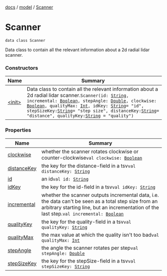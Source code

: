 [docs](../../index.md) / [model](../index.md) / [Scanner](./index.md)

# Scanner

`data class Scanner`

Data class to contain all the relevant information about a 2d radial lidar scanner.

### Constructors

| Name | Summary |
|---|---|
| [&lt;init&gt;](-init-.md) | Data class to contain all the relevant information about a 2d radial lidar scanner.`Scanner(id: `[`String`](https://kotlinlang.org/api/latest/jvm/stdlib/kotlin/-string/index.html)`, incremental: `[`Boolean`](https://kotlinlang.org/api/latest/jvm/stdlib/kotlin/-boolean/index.html)`, stepAngle: `[`Double`](https://kotlinlang.org/api/latest/jvm/stdlib/kotlin/-double/index.html)`, clockwise: `[`Boolean`](https://kotlinlang.org/api/latest/jvm/stdlib/kotlin/-boolean/index.html)`, qualityMax: `[`Int`](https://kotlinlang.org/api/latest/jvm/stdlib/kotlin/-int/index.html)`, idKey: `[`String`](https://kotlinlang.org/api/latest/jvm/stdlib/kotlin/-string/index.html)` = "id", stepSizeKey: `[`String`](https://kotlinlang.org/api/latest/jvm/stdlib/kotlin/-string/index.html)` = "step size", distanceKey: `[`String`](https://kotlinlang.org/api/latest/jvm/stdlib/kotlin/-string/index.html)` = "distance", qualityKey: `[`String`](https://kotlinlang.org/api/latest/jvm/stdlib/kotlin/-string/index.html)` = "quality")` |

### Properties

| Name | Summary |
|---|---|
| [clockwise](clockwise.md) | whether the scanner rotates clockwise or counter-clockwise`val clockwise: `[`Boolean`](https://kotlinlang.org/api/latest/jvm/stdlib/kotlin/-boolean/index.html) |
| [distanceKey](distance-key.md) | the key for the distance-field in a tsv`val distanceKey: `[`String`](https://kotlinlang.org/api/latest/jvm/stdlib/kotlin/-string/index.html) |
| [id](id.md) | an id`val id: `[`String`](https://kotlinlang.org/api/latest/jvm/stdlib/kotlin/-string/index.html) |
| [idKey](id-key.md) | the key for the id-field in a tsv`val idKey: `[`String`](https://kotlinlang.org/api/latest/jvm/stdlib/kotlin/-string/index.html) |
| [incremental](incremental.md) | whether the scanner outputs incremental data, i.e. the data can't be seen as a total step size from an arbitrary starting line, but an incrementation of the last step.`val incremental: `[`Boolean`](https://kotlinlang.org/api/latest/jvm/stdlib/kotlin/-boolean/index.html) |
| [qualityKey](quality-key.md) | the key for the quality-field in a tsv`val qualityKey: `[`String`](https://kotlinlang.org/api/latest/jvm/stdlib/kotlin/-string/index.html) |
| [qualityMax](quality-max.md) | the max value at which the quality isn't too bad`val qualityMax: `[`Int`](https://kotlinlang.org/api/latest/jvm/stdlib/kotlin/-int/index.html) |
| [stepAngle](step-angle.md) | the angle the scanner rotates per step`val stepAngle: `[`Double`](https://kotlinlang.org/api/latest/jvm/stdlib/kotlin/-double/index.html) |
| [stepSizeKey](step-size-key.md) | the key for the stepSize-field in a tsv`val stepSizeKey: `[`String`](https://kotlinlang.org/api/latest/jvm/stdlib/kotlin/-string/index.html) |
